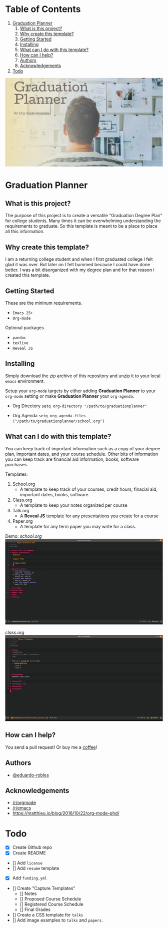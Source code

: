 
# Table of Contents

1.  [Graduation Planner](#org73ebef4)
    1.  [What is this project?](#orga752e3e)
    2.  [Why create this template?](#org894cebf)
    3.  [Getting Started](#orgb838d7f)
    4.  [Installing](#org693fce1)
    5.  [What can I do with this template?](#org85ad858)
    6.  [How can I help?](#org993bb5f)
    7.  [Authors](#orgc7066ef)
    8.  [Acknowledgements](#org803ffe1)
2.  [Todo](#org0c1f18a)

![img](https://raw.githubusercontent.com/eduardo-robles/graduationplanner/master/graduationplannerV2.png)


<a id="org73ebef4"></a>

# Graduation Planner


<a id="orga752e3e"></a>

## What is this project?

The purpose of this project is to create a versatile "Graduation Degree Plan"
for college students. Many times it can be overwhelming understanding the
requirements to graduate. So this template is meant to be a place to place all
this information.


<a id="org894cebf"></a>

## Why create this template?

I am a returning college student and when I first graduated college I felt glad it
was over. But later on I felt bummed because I could have done better. I was a
bit disorganized with my degree plan and for that reason I created this
template.


<a id="orgb838d7f"></a>

## Getting Started

These are the mininum requirements.

-   `Emacs 25+`
-   `Org-mode`

Optional packages

-   `pandoc`
-   `texlive`
-   `Reveal JS`


<a id="org693fce1"></a>

## Installing

Simply download the zip archive of this repository and unzip it to your local
`emacs` environment.

Setup your `org-mode` targets by either adding **Graduation Planner** to your
`org-mode` setting or make **Graduation Planner** your `org-agenda`.

-   Org Directory
    `setq org-directory "/path/to/graduationplanner"`

-   Org Agenda
    `setq org-agenda-files ("/path/to/graduationplanner/school.org")`


<a id="org85ad858"></a>

## What can I do with this template?

You can keep track of important information such as a copy of your degree plan,
important dates, and your course schedule. Other bits of information you can
keep track are financial aid information, books, software purchases.

Templates:

1.  School.org
    -   A template to keep track of your courses, credit hours, finacial aid,
        important dates, books, software.
2.  Class.org
    -   A template to keep your notes organized per course
3.  Talk.org
    -   A **Reveal JS** template for any presentations you create for a course
4.  Paper.org
    -   A template for any term paper you may write for a class.

Demo:
*school.org*
![img](https://raw.githubusercontent.com/eduardo-robles/graduationplanner/master/graduationplanner_school.gif)

*class.org*
![img](https://raw.githubusercontent.com/eduardo-robles/graduationplanner/master/graduationplanner_class.gif)


<a id="org993bb5f"></a>

## How can I help?

You send a pull request! Or buy me a [coffee](https://ko-fi.com/mrerwtc)!


<a id="orgc7066ef"></a>

## Authors

-   [@eduardo-robles](https://github.com/eduardo-robles)


<a id="org803ffe1"></a>

## Acknowledgements

-   [/r/orgmode](https://reddit.com/r/orgmode)
-   [/r/emacs](https://reddit.com/r/emacs)
-   <https://matthieu.io/blog/2016/10/22/org-mode-phd/>


<a id="org0c1f18a"></a>

# Todo

-   [X] Create Github repo
-   [X] Create README
-   [] Add `license`
-   [] Add `resume` template
-   [X] Add `funding.yml`
-   [] Create "Capture Templates"
    -   [] Notes
    -   [] Proposed Course Schedule
    -   [] Registered Course Schedule
    -   [] Final Grades
-   [] Create a CSS template for `talks`
-   [] Add image examples to `talks` and `papers`.

